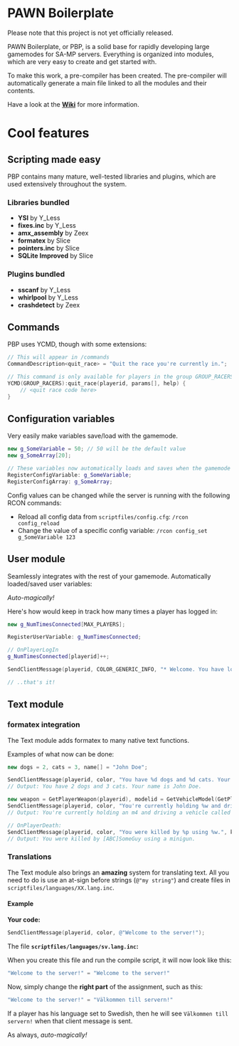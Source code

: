 # PAWN Boilerplate

Please note that this project is not yet officially released.

PAWN Boilerplate, or PBP, is a solid base for rapidly developing large gamemodes for SA-MP servers.
Everything is organized into modules, which are very easy to create and get started with.

To make this work, a pre-compiler has been created. The pre-compiler will automatically generate a main file linked to all the modules and their contents.

Have a look at the **[Wiki](https://github.com/oscar-broman/PAWN-Boilerplate/wiki)** for more information.

# Cool features

## Scripting made easy

PBP contains many mature, well-tested libraries and plugins, which are used extensively throughout the system.

### Libraries bundled

* **YSI** by Y_Less
* **fixes.inc** by Y_Less
* **amx_assembly** by Zeex
* **formatex** by Slice
* **pointers.inc** by Slice
* **SQLite Improved** by Slice

### Plugins bundled

* **sscanf** by Y_Less
* **whirlpool** by Y_Less
* **crashdetect** by Zeex

## Commands

PBP uses YCMD, though with some extensions:

```C++
// This will appear in /commands
CommandDescription<quit_race> = "Quit the race you're currently in.";

// This command is only available for players in the group GROUP_RACERS
YCMD(GROUP_RACERS):quit_race(playerid, params[], help) {
	// <quit race code here>
}
```

## Configuration variables

Very easily make variables save/load with the gamemode.

```C++
new g_SomeVariable = 50; // 50 will be the default value
new g_SomeArray[20];

// These variables now automatically loads and saves when the gamemode inits/exits
RegisterConfigVariable: g_SomeVariable;
RegisterConfigArray: g_SomeArray;
```

Config values can be changed while the server is running with the following RCON commands:

* Reload all config data from `scriptfiles/config.cfg`: `/rcon config_reload`
* Change the value of a specific config variable: `/rcon config_set g_SomeVariable 123`

## User module

Seamlessly integrates with the rest of your gamemode. Automatically loaded/saved user variables:

*Auto-magically!*

Here's how would keep in track how many times a player has logged in:

```C++
new g_NumTimesConnected[MAX_PLAYERS];

RegisterUserVariable: g_NumTimesConnected;

// OnPlayerLogIn
g_NumTimesConnected[playerid]++;

SendClientMessage(playerid, COLOR_GENERIC_INFO, "* Welcome. You have logged in %d times.", g_NumTimesConnected[playerid]);

// ..that's it!
```

## Text module

### formatex integration

The Text module adds formatex to many native text functions.

Examples of what now can be done:

```C++
new dogs = 2, cats = 3, name[] = "John Doe";

SendClientMessage(playerid, color, "You have %d dogs and %d cats. Your name is %s.", dogs, cats, name);
// Output: You have 2 dogs and 3 cats. Your name is John Doe.

new weapon = GetPlayerWeapon(playerid), modelid = GetVehicleModel(GetPlayerVehicleID(playerid));
SendClientMessage(playerid, color, "You're currently holding %w and driving a vehicle called %v.", weapon, modelid);
// Output: You're currently holding an m4 and driving a vehicle called Infernus.

// OnPlayerDeath:
SendClientMessage(playerid, color, "You were killed by %p using %w.", killerid, reason);
// Output: You were killed by [ABC]SomeGuy using a minigun.
```

### Translations

The Text module also brings an **amazing** system for translating text. All you need to do is use an at-sign before strings (`@"my string"`) and create files in `scriptfiles/languages/XX.lang.inc`.

#### Example

**Your code:**

```Objective-C
SendClientMessage(playerid, color, @"Welcome to the server!");
```

The file **`scriptfiles/languages/sv.lang.inc`:**

When you create this file and run the compile script, it will now look like this:

```C++
"Welcome to the server!" = "Welcome to the server!"
```

Now, simply change the **right part** of the assignment, such as this:

```C++
"Welcome to the server!" = "Välkommen till servern!"
```

If a player has his language set to Swedish, then he will see `Välkommen till servern!` when that client message is sent. 

As always, *auto-magically!*